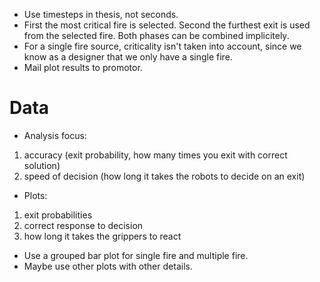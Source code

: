 - Use timesteps in thesis, not seconds.
- First the most critical fire is selected. Second the furthest exit is used from the selected fire. Both phases can be combined implicitely.
- For a single fire source, criticality isn't taken into account, since we know as a designer that we only have a single fire.
- Mail plot results to promotor.

# Data
- Analysis focus:
1) accuracy (exit probability, how many times you exit with correct solution)
2) speed of decision (how long it takes the robots to decide on an exit)
- Plots:
1) exit probabilities
2) correct response to decision
3) how long it takes the grippers to react
- Use a grouped bar plot for single fire and multiple fire.
- Maybe use other plots with other details.